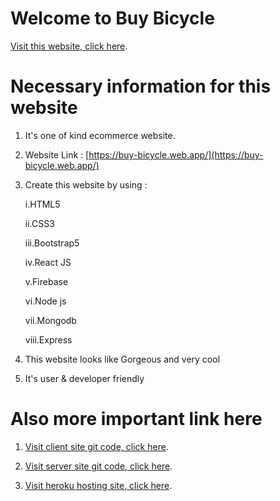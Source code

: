 # Welcome to Buy Bicycle

[Visit this website, click here](https://buy-bicycle.web.app/).

# Necessary information for this website

1. It's one of kind ecommerce website.

2. Website Link : [https://buy-bicycle.web.app/](https://buy-bicycle.web.app/)

3. Create this website by using :

    i.HTML5
  
    ii.CSS3
  
    iii.Bootstrap5
  
    iv.React JS
  
    v.Firebase

    vi.Node js

    vii.Mongodb

    viii.Express

4. This website looks like Gorgeous and very cool
5. It's user & developer friendly

# Also more important link here

1. [Visit client site git code, click here](https://github.com/programming-hero-web-course-4/niche-website-client-side-muhammadnowshad/). 

2. [Visit server site git code, click here](https://github.com/programming-hero-web-course-4/niche-website-server-side-muhammadnowshad/).

3. [Visit heroku hosting site, click here](https://dry-escarpment-15503.herokuapp.com/).
    
